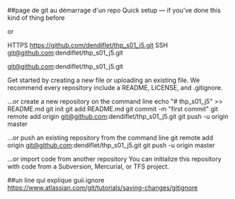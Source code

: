 ##page de git au démarrage d'un repo
Quick setup — if you’ve done this kind of thing before

or	

HTTPS		https://github.com/dendiflet/thp_s01_j5.git
SSH			git@github.com:dendiflet/thp_s01_j5.git

git@github.com:dendiflet/thp_s01_j5.git

Get started by creating a new file or uploading an existing file. We recommend every repository include a README, LICENSE, and .gitignore.



…or create a new repository on the command line
echo "# thp_s01_j5" >> README.md
git init
git add README.md
git commit -m "first commit"
git remote add origin git@github.com:dendiflet/thp_s01_j5.git
git push -u origin master


…or push an existing repository from the command line
git remote add origin git@github.com:dendiflet/thp_s01_j5.git
git push -u origin master


…or import code from another repository
You can initialize this repository with code from a Subversion, Mercurial, or TFS project.

##un line qui explique guii.ignore
https://www.atlassian.com/git/tutorials/saving-changes/gitignore
